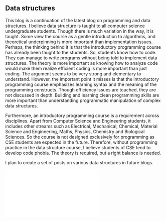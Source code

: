## Data structures
This blog is a continuation of the latest blog on programming and data structures.
I believe data structure is taught to all computer science undergraduate students. Though there is much variation in the way, it is taught. Some view the course as a gentle introduction 
to algorithms, and theoretical underpinning is more important than implementation issues. Perhaps, the thinking behind it is that the introductory programming course has already been 
taught to the students. So, students know how to code. They can manage to write programs without being told to implement data structures. The theory is more important as knowing how to 
analyze code would make them realize efficient coding is more important than just coding. The argument seems to be very strong and elementary to understand. However, the important point 
it misses is that the introductory programming course emphasizes learning syntax and the meaning of the programming constructs. Though efficiency issues are touched, they are not 
discussed in depth. Building and learning clean programming skills are more important than understanding programmatic manipulation of complex data structures.

Furthermore, an introductory programming course is a requirement across disciplines. Apart from Computer Science and Engineering students, it includes other streams such as Electrical, 
Mechanical, Chemical, Material Science and Engineering, Maths, Physics, Chemistry and Biological Sciences. So the course is not designed exclusively for programming as CSE students are 
expected in the future. Therefore, without programming practice in the data structure course, I believe students of CSE tend to develop code phobia. The theory is required, but a right 
balance is needed.

I plan to create a set of posts on various data structures in future blogs.   

![Back to Index](../index.md)
